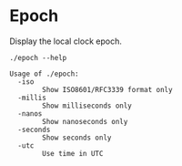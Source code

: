 # Epoch

Display the local clock epoch.

`./epoch --help`


    Usage of ./epoch:
      -iso
            Show ISO8601/RFC3339 format only
      -millis
            Show milliseconds only
      -nanos
            Show nanoseconds only
      -seconds
            Show seconds only
      -utc
            Use time in UTC